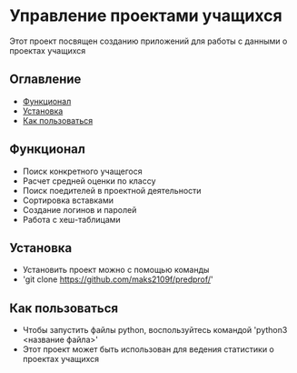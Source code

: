 # Управление проектами учащихся
Этот проект посвящен созданию приложений для работы с данными о проектах учащихся 

## Оглавление
- [Функционал](#функционал)
- [Установка](#установка)
- [Как пользоваться](#как-пользоваться)

## Функционал
- Поиск конкретного учащегося
- Расчет средней оценки по классу
- Поиск поедителей в проектной деятельности
- Сортировка вставками
- Создание логинов и паролей
- Работа с хеш-таблицами

## Установка
- Установить проект можно с помощью команды
- 'git clone https://github.com/maks2109f/predprof/'

## Как пользоваться
- Чтобы запустить файлы python, воспользуйтесь командой
 'python3 <название файла>'
- Этот проект может быть использован для ведения статистики о проектах учащихся

